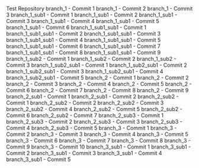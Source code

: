 Test Repository
branch_1 - Commit 1
branch_1 - Commit 2
branch_1 - Commit 3
branch_1_sub1 - Commit 1
branch_1_sub1 - Commit 2
branch_1_sub1 - Commit 3
branch_1_sub1 - Commit 4
branch_1_sub1 - Commit 5
branch_1_sub1 - Commit 6
branch_1_sub1_sub1 - Commit 1
branch_1_sub1_sub1 - Commit 2
branch_1_sub1_sub1 - Commit 3
branch_1_sub1_sub1 - Commit 4
branch_1_sub1_sub1 - Commit 5
branch_1_sub1_sub1 - Commit 6
branch_1_sub1_sub1 - Commit 7
branch_1_sub1_sub1 - Commit 8
branch_1_sub1_sub1 - Commit 9
branch_1_sub2 - Commit 1
branch_1_sub2 - Commit 2
branch_1_sub2 - Commit 3
branch_1_sub2_sub1 - Commit 1
branch_1_sub2_sub1 - Commit 2
branch_1_sub2_sub1 - Commit 3
branch_1_sub2_sub1 - Commit 4
branch_1_sub2_sub1 - Commit 5
branch_2 - Commit 1
branch_2 - Commit 2
branch_2 - Commit 3
branch_2 - Commit 4
branch_2 - Commit 5
branch_2 - Commit 6
branch_2 - Commit 7
branch_2 - Commit 8
branch_2 - Commit 9
branch_2_sub1 - Commit 1
branch_2_sub1 - Commit 2
branch_2_sub2 - Commit 1
branch_2_sub2 - Commit 2
branch_2_sub2 - Commit 3
branch_2_sub2 - Commit 4
branch_2_sub2 - Commit 5
branch_2_sub2 - Commit 6
branch_2_sub2 - Commit 7
branch_2_sub3 - Commit 1
branch_2_sub3 - Commit 2
branch_2_sub3 - Commit 3
branch_2_sub3 - Commit 4
branch_2_sub3 - Commit 5
branch_3 - Commit 1
branch_3 - Commit 2
branch_3 - Commit 3
branch_3 - Commit 4
branch_3 - Commit 5
branch_3 - Commit 6
branch_3 - Commit 7
branch_3 - Commit 8
branch_3 - Commit 9
branch_3 - Commit 10
branch_3_sub1 - Commit 1
branch_3_sub1 - Commit 2
branch_3_sub1 - Commit 3
branch_3_sub1 - Commit 4
branch_3_sub1 - Commit 5
